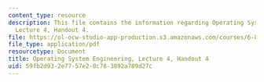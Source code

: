 ```yaml
---
content_type: resource
description: This file contains the information regarding Operating System Engineering,
  Lecture 4, Handout 4.
file: https://ol-ocw-studio-app-production.s3.amazonaws.com/courses/6-828-operating-system-engineering-fall-2012/59fb2d932e7757e28c783892a789d27c_MIT6_828F12_lec4_handout.pdf
file_type: application/pdf
resourcetype: Document
title: Operating System Engineering, Lecture 4, Handout 4
uid: 59fb2d93-2e77-57e2-8c78-3892a789d27c
---
```


